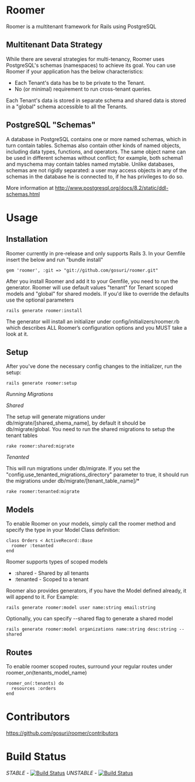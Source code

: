 

Roomer
======

Roomer is a multitenant framework for Rails using PostgreSQL

Multitenant Data Strategy
-------------------------

While there are several strategies for multi-tenancy, Roomer uses PostgreSQL's schemas (namespaces) to achieve its goal. You can use Roomer if your application has the below characteristics:

* Each Tenant's data has be to be private to the Tenant.
* No (or minimal) requirement to run cross-tenant queries.

Each Tenant's data is stored in separate schema and shared data is stored in a "global" schema accessible to all the Tenants.

PostgreSQL "Schemas"
--------------------
A database in PostgreSQL contains one or more named schemas, which in turn contain tables. Schemas also contain other kinds of named objects, including data types, functions, and operators. The same object name can be used in different schemas without conflict; for example, both schema1 and myschema may contain tables named mytable. Unlike databases, schemas are not rigidly separated: a user may access objects in any of the schemas in the database he is connected to, if he has privileges to do so.

More information at http://www.postgresql.org/docs/8.2/static/ddl-schemas.html

Usage
=====

Installation
------------

Roomer currently in pre-release and only supports Rails 3. In your Gemfile insert the below and run "bundle install"

    gem 'roomer', :git => "git://github.com/gosuri/roomer.git"

After you install Roomer and add it to your Gemfile, you need to run the generator. Roomer will use default values "tenant" for Tenant scoped models and "global" for shared models. If you'd like to override the defaults use the optional parameters

    rails generate roomer:install

The generator will install an initializer under config/initializers/roomer.rb which describes ALL Roomer’s configuration options and you MUST take a look at it.

Setup
-----

After you've done the necessary config changes to the initializer, run the setup:

    rails generate roomer:setup 

*Running Migrations*

_*Shared*_

The setup will generate migrations under db/migrate/[shared_shema_name], by default it should be db/migrate/global. You need to run the shared migrations to setup the tenant tables

    rake roomer:shared:migrate

_*Tenanted*_

This will run migrations under db/migrate. If you set the "config.use_tenanted_migrations_directory" parameter to true, it should run the migrations under db/migrate/[tenant_table_name]/*

    rake roomer:tenanted:migrate


Models
------

To enable Roomer on your models, simply call the roomer method and specify the type in your Model Class definition:

    class Orders < ActiveRecord::Base
      roomer :tenanted
    end

Roomer supports types of scoped models

* :shared   - Shared by all tenants
* :tenanted - Scoped to a tenant

Roomer also provides generators, if you have the Model defined already, it will append to it. For Example:

    rails generate roomer:model user name:string email:string

Optionally, you can specify --shared flag to generate a shared model

    rails generate roomer:model organizations name:string desc:string --shared

Routes
------

To enable roomer scoped routes, surround your regular routes under roomer_on(tenants_model_name)

    roomer_on(:tenants) do
      resources :orders
    end


Contributors
============

https://github.com/gosuri/roomer/contributors

Build Status
============
*STABLE*   - [![Build Status](http://travis-ci.org/gosuri/roomer.png?branch=master)](http://travis-ci.org/gosuri/roomer?branch=master)
*UNSTABLE* - [![Build Status](http://travis-ci.org/gosuri/roomer.png?branch=develop)](http://travis-ci.org/gosuri/roomer?branch=develop)


